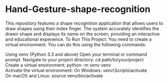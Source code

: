 # Hand-Gesture-shape-recognition
This repository features a shape recognition application that allows users to draw shapes using their index finger. The system accurately identifies the drawn shape and displays its name on the screen, providing an interactive and educational experience.
To Run This Project:
You need to create a virtual environment. You can do this using the following commands:

Using venv (Python 3.3 and above)
Open your terminal or command prompt.
Navigate to your project directory:
cd path/to/your/project  
Create a virtual environment:
python -m venv venv  
Activate the virtual environment:
On Windows:
venv\Scripts\activate  
On macOS and Linux:
source venv/bin/activate  
